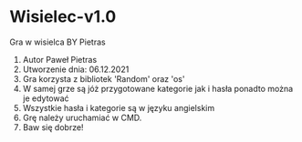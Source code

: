 # Wisielec-v1.0
Gra w wisielca BY Pietras

1. Autor Paweł Pietras
2. Utworzenie dnia: 06.12.2021
3. Gra korzysta z bibliotek 'Random' oraz 'os'
4. W samej grze są jóż przygotowane kategorie jak i hasła ponadto można je edytować
5. Wszystkie hasła i kategorie są w języku angielskim
6. Grę należy uruchamiać w CMD.
7. Baw się dobrze!
